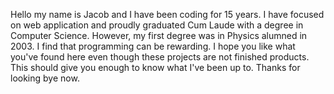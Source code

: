 Hello my name is Jacob and I have been coding for 15 years. I have focused on web application and proudly graduated Cum Laude with a degree in Computer Science. 
However, my first degree was in Physics alumned in 2003. I find that programming can be rewarding. I hope you like what you've found here even though these projects are not finished products. This should give you enough to know what I've been up to. Thanks for looking bye now.

